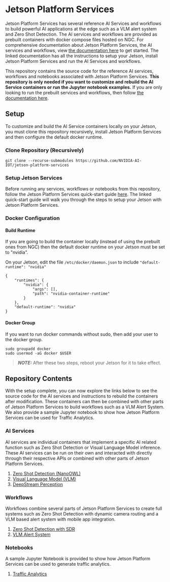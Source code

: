 # Jetson Platform Services

Jetson Platform Services has several reference AI Services and workflows to build powerful AI applications at the edge such as a VLM alert system and Zero Shot Detection. The AI services and workflows are provided as prebuilt containers with docker compose files hosted on NGC. For comprehensive documentation about Jetson Platform Services, the AI services and workflows, view [the documentation here](https://docs.nvidia.com/jetson/jps) to get started. The linked documentation has all the instructions to setup your Jetson, install Jetson Platform Services and run the AI Services and workflows. 

This repository contains the source code for the reference AI services, workflows and notebooks associated with Jetson Platform Services. **This repository is only needed if you want to customize and rebuild the AI Service containers or run the Jupyter notebook examples.** If you are only looking to run the prebuilt services and workflows, then follow [the documentation here](https://docs.nvidia.com/jetson/jps).

## Setup

To customize and build the AI Service containers locally on your Jetson, you must clone this repository recursively, install Jetson Platform Services and then configure the default docker runtime. 

### Clone Repository (Recursively)
```
git clone --recurse-submodules https://github.com/NVIDIA-AI-IOT/jetson-platform-services
```

### Setup Jetson Services 
Before running any services, workflows or notebooks from this repository, follow the Jetson Platform Services quick-start guide [here](https://docs.nvidia.com/jetson/jps/setup/quick-start.html). The linked quick-start guide will walk you through the steps to setup your Jetson with Jetson Platform Services.

### Docker Configuration

#### Build Runtime

If you are going to build the container locally (instead of using the prebuilt ones from NGC) then the default docker runtime on your Jetson must be set to "nvidia".

On your Jetson, edit the file ```/etc/docker/daemon.json``` to include ```"default-runtime": "nvidia"```
```
{
    "runtimes": {
        "nvidia": {
            "args": [],
            "path": "nvidia-container-runtime"
        }
    },
    "default-runtime": "nvidia"
}
```
#### Docker Group
If you want to run docker commands without sudo, then add your user to the docker group. 

```
sudo groupadd docker
sudo usermod -aG docker $USER
```

> **_NOTE:_**  After these two steps, reboot your Jetson for it to take effect.

## Repository Contents

With the setup complete, you can now explore the links below to see the source code for the AI services and instructions to rebuild the containers after modification. These containers can then be combined with other parts of Jetson Platform Services to build workflows such as a VLM Alert System. We also provide a sample Jupyter notebook to show how Jetson Platform Services can be used for Traffic Analytics. 

### AI Services

AI services are individual containers that implement a specific AI related function such as Zero Shot Detection or Visual Language Model inference. These AI services can be run on their own and interacted with directly through their respective APIs or combined with other parts of Jetson Platform Services.

1) [Zero Shot Detection (NanoOWL)](inference/zero_shot_detection/README.md)
2) [Visual Language Model (VLM)](inference/vlm/README.md)
3) [DeepStream Perception](inference/perception/README.md)

### Workflows 

Workflows combine several parts of Jetson Platform Services to create full systems such as Zero Shot Detection with dynamic camera routing and a VLM based alert system with mobile app integration.

1) [Zero Shot Detection with SDR](https://docs.nvidia.com/jetson/jps/workflows/zero_shot_detection_workflow.html)
2) [VLM Alert System](https://docs.nvidia.com/jetson/jps/workflows/vlm_workflow.html)

### Notebooks

A sample Jupyter Notebook is provided to show how Jetson Platform Services can be used to generate traffic analytics. 

1) [Traffic Analytics](notebooks/traffic-analytics/README.md)